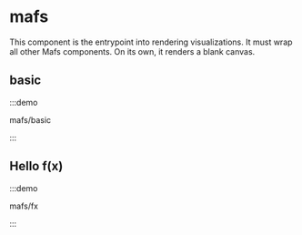 # mafs
This component is the entrypoint into rendering visualizations. It must wrap all other Mafs components. On its own, it renders a blank canvas.
## basic
:::demo

mafs/basic

:::
## Hello f(x)
:::demo

mafs/fx

:::